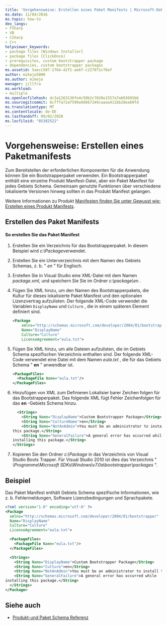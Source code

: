 ```yaml
---
title: 'Vorgehensweise: Erstellen eines Paket Manifests | Microsoft-Dokumentation'
ms.date: 11/04/2016
ms.topic: how-to
dev_langs:
- FSharp
- VB
- CSharp
- C++
helpviewer_keywords:
- package files [Windows Installer]
- package files [ClickOnce]
- prerequisites, custom bootstrapper package
- dependencies, custom bootstrapper packages
ms.assetid: 5aecc507-2764-42f2-ae6f-c227971cf0af
author: mikejo5000
ms.author: mikejo
manager: jillfra
ms.workload:
- multiple
ms.openlocfilehash: dc3a1263136fe4c50b2c7020e1557a7a693691b6
ms.sourcegitcommit: 6cfffa72af599a9d667249caaaa411bb28ea69fd
ms.translationtype: MT
ms.contentlocale: de-DE
ms.lasthandoff: 09/02/2020
ms.locfileid: "85382522"
---
```

# <a name="how-to-create-a-package-manifest"></a>Vorgehensweise: Erstellen eines Paketmanifests
Zum Bereitstellen der erforderlichen Komponenten für die Anwendung können Sie ein Bootstrapperpaket verwenden. Ein Bootstrapperpaket enthält eine einzelne Produkt Manifest-Datei, aber ein Paket Manifest für jedes Gebiets Schema. Gemeinsam genutzte Funktionen über verschiedene lokalisierte Versionen hinweg sollten in das Produkt Manifest gelangen.

 Weitere Informationen zu Produkt [Manifesten finden Sie unter Gewusst wie: Erstellen eines Produkt Manifests](../deployment/how-to-create-a-product-manifest.md).

## <a name="create-the-package-manifest"></a>Erstellen des Paket Manifests

#### <a name="to-create-the-package-manifest"></a>So erstellen Sie das Paket Manifest

1. Erstellen Sie ein Verzeichnis für das Bootstrapperpaket. In diesem Beispiel wird *c:\Package*verwendet.

2. Erstellen Sie ein Unterverzeichnis mit dem Namen des Gebiets Schemas, z. b. " *en* " für Englisch.

3. Erstellen Sie in Visual Studio eine XML-Datei mit dem Namen *package.xml*, und speichern Sie Sie im Ordner *c:\package\en* .

4. Fügen Sie XML hinzu, um den Namen des Bootstrapperpakets, die Kultur für dieses lokalisierte Paket Manifest und den optionalen Lizenzvertrag aufzulisten. Der folgende XML-Code verwendet die Variablen `DisplayName` und `Culture` , die in einem späteren Element definiert sind.

    ```xml
    <Package
        xmlns="http://schemas.microsoft.com/developer/2004/01/bootstrapper"
        Name="DisplayName"
        Culture="Culture"
        LicenseAgreement="eula.txt">
    ```

5. Fügen Sie XML hinzu, um alle Dateien aufzulisten, die im Gebiets Schema spezifischen Verzeichnis enthalten sind. Der folgende XML-Code verwendet eine Datei mit dem Namen *eula.txt* , die für das Gebiets Schema " **en** " anwendbar ist.

    ```xml
    <PackageFiles>
      <PackageFile Name="eula.txt"/>
    </PackageFiles>
    ```

6. Hinzufügen von XML zum Definieren Lokalisier barer Zeichen folgen für das Bootstrapperpaket. Das folgende XML fügt Fehler Zeichenfolgen für das **en** -Gebiets Schema hinzu.

    ```xml
      <Strings>
        <String Name="DisplayName">Custom Bootstrapper Package</String>
        <String Name="CultureName">en</String>
        <String Name="NotAnAdmin">You must be an administrator to install
    this package.</String>
        <String Name="GeneralFailure">A general error has occurred while
    installing this package.</String>
    </Strings>
    ```

7. Kopieren Sie den Ordner *c:\Package* in das Verzeichnis von Visual Studio Boots Trapper. Für Visual Studio 2010 ist dies das Verzeichnis " *\Programme\Microsoft SDKs\Windows\v7.0a\bootstrapper\packages* ".

## <a name="example"></a>Beispiel
 Das Paket Manifest enthält Gebiets Schema spezifische Informationen, wie z. b. Fehlermeldungen, Software Lizenzbedingungen und Sprachpakete.

```xml
<?xml version="1.0" encoding="utf-8" ?>
<Package
  xmlns="http://schemas.microsoft.com/developer/2004/01/bootstrapper"
  Name="DisplayName"
  Culture="Culture"
  LicenseAgreement="eula.txt">

  <PackageFiles>
    <PackageFile Name="eula.txt"/>
  </PackageFiles>

  <Strings>
    <String Name="DisplayName">Custom Bootstrapper Package</String>
    <String Name="Culture">en</String>
    <String Name="NotAnAdmin">You must be an administrator to install this package.</String>
    <String Name="GeneralFailure">A general error has occurred while
installing this package.</String>
  </Strings>
</Package>
```

## <a name="see-also"></a>Siehe auch
- [Produkt-und Paket Schema Referenz](../deployment/product-and-package-schema-reference.md)